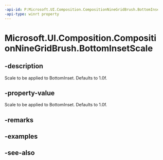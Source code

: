```yaml
---
-api-id: P:Microsoft.UI.Composition.CompositionNineGridBrush.BottomInsetScale
-api-type: winrt property
---
```


<!-- Property syntax
public float BottomInsetScale { get;  set; }
-->

# Microsoft.UI.Composition.CompositionNineGridBrush.BottomInsetScale

## -description
Scale to be applied to BottomInset. Defaults to 1.0f.

## -property-value
Scale to be applied to BottomInset. Defaults to 1.0f.

## -remarks

## -examples

## -see-also
